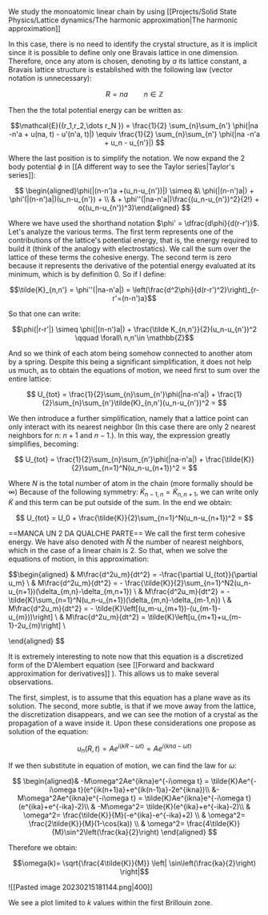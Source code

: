 We study the monoatomic linear chain by using [[Projects/Solid State Physics/Lattice dynamics/The harmonic approximation|The harmonic approximation]]

In this case, there is no need to identify the crystal structure, as it is implicit since it is possible to define only one Bravais lattice in one dimension. Therefore, once any atom is chosen, denoting by $a$ its lattice constant, a Bravais lattice structure is established with the following law (vector notation is unnecessary):

$$R = na \qquad n \in \mathbb{Z}$$

Then the the total potential energy can be written as:

$$\mathcal{E}({r_1,r_2,\dots r_N })  = \frac{1}{2} \sum_{n}\sum_{n'} \phi(|na -n'a + u(na, t) - u'(n'a, t)|) \equiv  \frac{1}{2} \sum_{n}\sum_{n'} \phi(|na -n'a + u_n - u_{n'}|) $$

Where the last position is to simplify the notation.
We now expand the 2 body potential $\phi$ in [[A different way to see the Taylor series|Taylor's series]]:

$$ \begin{aligned}\phi(|(n-n')a +(u_n-u_{n'})|)  \simeq &\ \phi(|(n-n')a|) + \phi'(|(n-n')a|)(u_n-u_{n'}) + \\ & + \phi''(|na-n'a|)\frac{(u_n-u_{n'})^2}{2!} + o((u_n-u_{n'})^3)\end{aligned} $$

Where we have used the shorthand notation $\phi' = \dfrac{d\phi}{d(r-r')}$.
Let's analyze the various terms. The first term represents one of the contributions of the lattice's potential energy, that is, the energy required to build it (think of the analogy with electrostatics). We call the sum over the lattice of these terms the cohesive energy.
The second term is zero because it represents the derivative of the potential energy evaluated at its minimum, which is by definition 0.
So if I define:

$$\tilde{K}_{n,n'} = \phi''(|na-n'a|) = \left(\frac{d^2\phi}{d(r-r')^2}\right)_{r-r'=(n-n')a}$$

So that one can write:

$$\phi(|r-r'|) \simeq \phi(|(n-n')a|) + \frac{\tilde K_{n,n'}}{2}(u_n-u_{n'})^2 \qquad \forall\ n,n'\in \mathbb{Z}$$

And so we think of each atom being somehow connected to another atom by a spring. Despite this being a significant simplification, it does not help us much, as to obtain the equations of motion, we need first to sum over the entire lattice:

$$ U_{tot}  =  \frac{1}{2}\sum_{n}\sum_{n'}\phi(|na-n'a|) +  \frac{1}{2}\sum_{n}\sum_{n'}\tilde{K}_{n,n'}(u_n-u_{n'})^2 = $$

We then introduce a further simplification, namely that a lattice point can only interact with its nearest neighbor (In this case there are only 2 nearest neighbors for $n$: $n+1$ and $n-1$.). In this way, the expression greatly simplifies, becoming:

$$ U_{tot}  =  \frac{1}{2}\sum_{n}\sum_{n'}\phi(|na-n'a|) + \frac{\tilde{K}}{2}\sum_{n=1}^N(u_n-u_{n+1})^2 = $$

Where $N$ is the total number of atom in the chain (more formally should be $\infty$)
Because of the following symmetry: $\tilde{K}_{n-1,n}=\tilde{K}_{n,n+1}$, we can write only $\tilde{K}$ and this term can be put outside of the sum.
In the end we obtain:

$$ U_{tot}  =  U_0 +  \frac{\tilde{K}}{2}\sum_{n=1}^N(u_n-u_{n+1})^2 = $$

==MANCA UN 2 DA QUALCHE PARTE==
We call the first term cohesive energy. We have also denoted with $\tilde{N}$ the number of nearest neighbors, which in the case of a linear chain is 2.
So that, when we solve the equations of motion, in this approximation:

$$\begin{aligned} & M\frac{d^2u_m}{dt^2} = -\frac{\partial U_{tot}}{\partial u_m} \\
& M\frac{d^2u_m}{dt^2} = - \frac{\tilde{K}}{2}\sum_{n=1}^N2(u_n-u_{n+1})(\delta_{m,n}-\delta_{m,n+1}) \\
& M\frac{d^2u_m}{dt^2} = - \tilde{K}\sum_{n=1}^N(u_n-u_{n+1})(\delta_{m,n}-\delta_{m-1,n}) \\
& M\frac{d^2u_m}{dt^2} = - \tilde{K}\left[(u_m-u_{m+1})-(u_{m-1}-u_{m}))\right] \\
& M\frac{d^2u_m}{dt^2} = \tilde{K}\left[u_{m+1}+u_{m-1}-2u_{m}\right] \\



\end{aligned} $$

It is extremely interesting to note now that this equation is a discretized form of the D'Alembert equation (see [[Forward and backward approximation for derivatives]] ). This allows us to make several observations.

The first, simplest, is to assume that this equation has a plane wave as its solution. The second, more subtle, is that if we move away from the lattice, the discretization disappears, and we can see the motion of a crystal as the propagation of a wave inside it.
Upon these considerations one propose as solution of the equation:

$$u_n(R,t) = Ae^{i(kR-\omega t)} = Ae^{i(kna-\omega t)} $$

If we then substitute in equation of motion, we can find the law for $\omega$:

$$ \begin{aligned}& -M\omega^2Ae^{ikna}e^{-i\omega t} = \tilde{K}Ae^{-i\omega t}(e^{ik(n+1)a}+e^{ik(n-1)a}-2e^{ikna})\\
&-M\omega^2Ae^{ikna}e^{-i\omega t} = \tilde{K}Ae^{ikna}e^{-i\omega t}(e^{ika}+e^{-ika}-2)\\
& -M\omega^2= \tilde{K}(e^{ika}+e^{-ika}-2)\\
& \omega^2= \frac{\tilde{K}}{M}(-e^{ika}-e^{-ika}+2) \\
& \omega^2= \frac{2\tilde{K}}{M}(1-\cos(ka)) \\
& \omega^2= \frac{4\tilde{K}}{M}\sin^2\left(\frac{ka}{2}\right)
\end{aligned} $$

Therefore we obtain:

$$\omega(k)= \sqrt{\frac{4\tilde{K}}{M}} \left| \sin\left(\frac{ka}{2}\right) \right|$$

![[Pasted image 20230215181144.png|400]]

We see a plot limited to $k$ values within the first Brillouin zone. 
